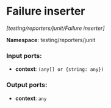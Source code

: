 # Failure inserter

_[testing/reporters/junit/Failure inserter]_

__Namespace__: testing/reporters/junit

### Input ports:

* __context__: ` (any[] or {string: any}) `

### Output ports:

* __context__: ` any `

